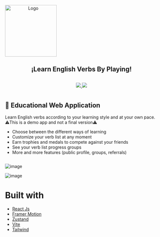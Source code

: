 
<div align="center" style="display:flex;flex-direction:column;">
    <img width="170" src="https://user-images.githubusercontent.com/67834146/208539161-b0beebb5-c8cb-4eb8-ad58-e47cdb004992.png" alt="Logo"/>
  <h2>¡Learn English Verbs By Playing!</h2>
  <p>
    <a target="_blank" href="https://crowdin.com/project/excalidraw">
      <img src="https://img.shields.io/badge/License-GPL%20v3-yellow.svg">
    </a>
        <a target="_blank" href="https://crowdin.com/project/excalidraw">
      <img src="https://img.shields.io/github/last-commit/ThePandaDevs/Verb-Play">
    </a>
  </p>
</div>



## 📖 Educational Web Application 
Learn English verbs according to your learning style and at your own pace. ⚠️This is a demo app and not a final version⚠️

* Choose between the different ways of learning
* Customize your verb list at any moment
* Earn trophies and medals to compete against your friends
* See your verb list progress groups
* More and more features (public profile, groups, referrals)
##

![image](https://user-images.githubusercontent.com/67834146/208539428-045d00a2-0dbf-4417-b8d1-278dfb271ad7.png)

![image](https://user-images.githubusercontent.com/67834146/208539242-54abd4cd-6e03-41ea-9534-57411669c34f.png)


# Built with
* [React Js](https://es.reactjs.org/)
* [Framer Motion](https://www.framer.com/motion/)
* [Zustand](https://zustand-demo.pmnd.rs/)
* [Vite](https://vitejs.dev/)
* [Tailwind](https://tailwindcss.com/)
